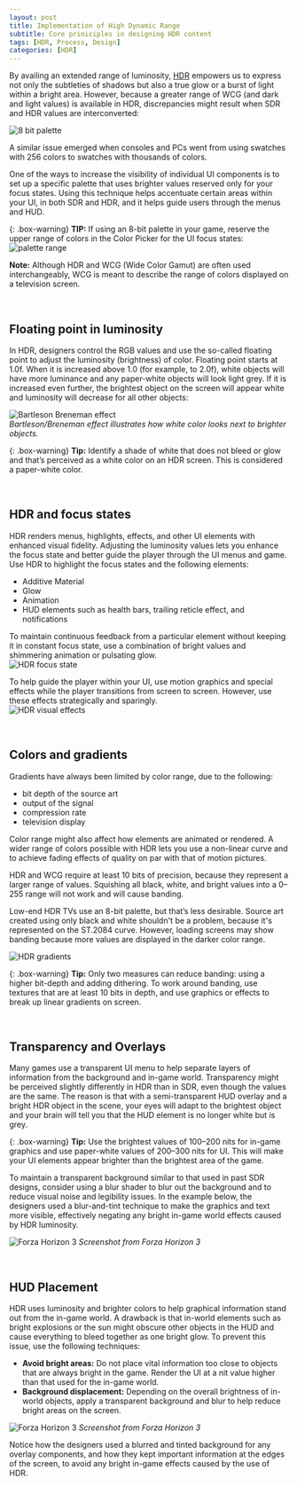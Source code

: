 ```yaml
---
layout: post
title: Implementation of High Dynamic Range
subtitle: Core priniciples in designing HDR content
tags: [HDR, Process, Design]
categories: [HDR]
---
```


By availing an extended range of luminosity, [HDR](https://en.wikipedia.org/wiki/High_dynamic_range) empowers us to express not only the subtleties of shadows but also a true glow or a burst of light within a bright area. However, because a greater range of WCG (and dark and light values) is available in HDR, discrepancies might result when SDR and HDR values are interconverted:

![8 bit palette](/privatebebomalaka/img/Photoshop_8bit.png)

A similar issue emerged when consoles and PCs went from using swatches with 256 colors to swatches with thousands of colors.

One of the ways to increase the visibility of individual UI components is to set up a specific palette that uses brighter values reserved only for your focus states. Using this technique helps accentuate certain areas within your UI, in both SDR and HDR, and it helps guide users through the menus and HUD.

{: .box-warning}
**TIP:** If using an 8-bit palette in your game, reserve the upper range of colors in the Color Picker for the UI focus states:  
![palette range](/privatebebomalaka/img/Photoshop_range.png)

**Note:** Although HDR and WCG (Wide Color Gamut) are often used interchangeably, WCG is meant to describe the range of colors displayed on a television screen. 

<br>

## Floating point in luminosity

In HDR, designers control the RGB values and use the so-called floating point to adjust the luminosity (brightness) of color. Floating point starts at 1.0f. When it is increased above 1.0 (for example, to 2.0f), white objects will have more luminance and any paper-white objects will look light grey. If it is increased even further, the brightest object on the screen will appear white and luminosity will decrease for all other objects: 

![Bartleson Breneman effect](/privatebebomalaka/img/Breneman_effect.png)  
_Bartleson/Breneman effect illustrates how white color looks next to brighter objects._

{: .box-warning}
**Tip:** Identify a shade of white that does not bleed or glow and that’s perceived as a white color on an HDR screen. This is considered a paper-white color.

<br>

## HDR and focus states
HDR renders menus, highlights, effects, and other UI elements with enhanced visual fidelity. Adjusting the luminosity values lets you enhance the focus state and better guide the player through the UI menus and game. Use HDR to highlight the focus states and the following elements:

- Additive Material
- Glow
- Animation
- HUD elements such as health bars, trailing reticle effect, and notifications

To maintain continuous feedback from a particular element without keeping it in constant focus state, use a combination of bright values and shimmering animation or pulsating glow.  
![HDR focus state](/privatebebomalaka/img/HDR_focusstate.jpg)

To help guide the player within your UI, use motion graphics and special effects while the player transitions from screen to screen. However, use these effects strategically and sparingly.  
![HDR visual effects](/privatebebomalaka/img/HDR_visualeffects.jpg)

<br>

## Colors and gradients

Gradients have always been limited by color range, due to the following:

- bit depth of the source art
- output of the signal
- compression rate
- television display

Color range might also affect how elements are animated or rendered. A wider range of colors possible with HDR lets you use a non-linear curve and to achieve fading effects of quality on par with that of motion pictures.

HDR and WCG require at least 10 bits of precision, because they represent a larger range of values. Squishing all black, white, and bright values into a 0–255 range will not work and will cause banding.

Low-end HDR TVs use an 8-bit palette, but that’s less desirable. Source art created using only black and white shouldn't be a problem, because it's represented on the ST.2084 curve. However, loading screens may show banding because more values are displayed in the darker color range.

![HDR gradients](/privatebebomalaka/img/HDR_gradients.jpg)

{: .box-warning}
**Tip:** Only two measures can reduce banding: using a higher bit-depth and adding dithering. To work around banding, use textures that are at least 10 bits in depth, and use graphics or effects to break up linear gradients on screen.

<br>

## Transparency and Overlays

Many games use a transparent UI menu to help separate layers of information from the background and in-game world. Transparency might be perceived slightly differently in HDR than in SDR, even though the values are the same. The reason is that with a semi-transparent HUD overlay and a bright HDR object in the scene, your eyes will adapt to the brightest object and your brain will tell you that the HUD element is no longer white but is grey. 

{: .box-warning}
**Tip:** Use the brightest values of 100–200 nits for in-game graphics and use paper-white values of 200–300 nits for UI. This will make your UI elements appear brighter than the brightest area of the game.

To maintain a transparent background similar to that used in past SDR designs, consider using a blur shader to blur out the background and to reduce visual noise and legibility issues. In the example below, the designers used a blur-and-tint technique to make the graphics and text more visible, effectively negating any bright in-game world effects caused by HDR luminosity.

![Forza Horizon 3](/privatebebomalaka/img/HDR_menu_blur.jpg)
_Screenshot from Forza Horizon 3_

<br>

## HUD Placement

HDR uses luminosity and brighter colors to help graphical information stand out from the in-game world. A drawback is that in-world elements such as bright explosions or the sun might obscure other objects in the HUD and cause everything to bleed together as one bright glow. To prevent this issue, use the following techniques:

- **Avoid bright areas:**
Do not place vital information too close to objects that are always bright in the game. Render the UI at a nit value higher than that used for the in-game world.
- **Background displacement:**
Depending on the overall brightness of in-world objects, apply a transparent background and blur to help reduce bright areas on the screen.

![Forza Horizon 3](/privatebebomalaka/img/HDR_HUD_placement.jpg)
_Screenshot from Forza Horizon 3_

Notice how the designers used a blurred and tinted background for any overlay components, and how they kept important information at the edges of the screen, to avoid any bright in-game effects caused by the use of HDR.

<br>
